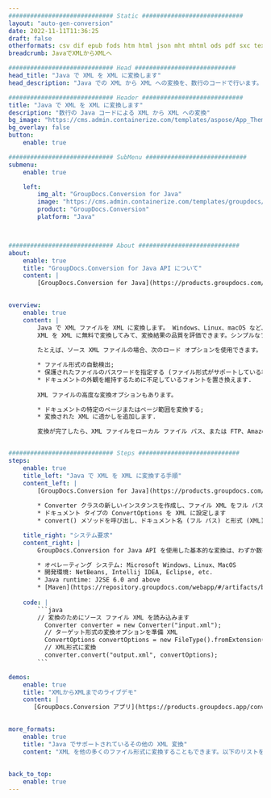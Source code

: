 ```yaml
---
############################# Static ############################
layout: "auto-gen-conversion"
date: 2022-11-11T11:36:25
draft: false
otherformats: csv dif epub fods htm html json mht mhtml ods pdf sxc tex tsv xlam xls xlsb xlsm xlsx xlt xltm xltx xml xps
breadcrumb: JavaでXMLからXMLへ

############################# Head ############################
head_title: "Java で XML を XML に変換します"
head_description: "Java での XML から XML への変換を、数行のコードで行います。 Java の GroupDocs ドキュメント変換 API を使用して、160 を超えるファイル形式を変換します"

############################# Header ############################
title: "Java で XML を XML に変換します"
description: "数行の Java コードによる XML から XML への変換"
bg_image: "https://cms.admin.containerize.com/templates/aspose/App_Themes/V3/images/bg/header1.png"
bg_overlay: false
button:
    enable: true

############################# SubMenu ############################
submenu:
    enable: true

    left:
        img_alt: "GroupDocs.Conversion for Java"
        image: "https://cms.admin.containerize.com/templates/groupdocs/images/product-logos/90x90-noborder/groupdocs-conversion-java.png"
        product: "GroupDocs.Conversion"
        platform: "Java"



############################# About ############################
about:
    enable: true
    title: "GroupDocs.Conversion for Java API について"
    content: |
        [GroupDocs.Conversion for Java](https://products.groupdocs.com/conversion/java/) は、Microsoft Office、OpenDocument、PDF、HTML、電子メール、CAD などの一般的な画像とドキュメント形式の間で変換するための高度なファイル形式変換 API です。ほんの数行のコードでさらに多くのことができます。ネイティブ API は、元のドキュメントの形式を自動的に検出し、変換されたドキュメントをカスタマイズするための多くのオプションを提供します。ドキュメントから情報を抽出する機能に加えて、デフォルトで変換結果のローカル ディスクへのキャッシュもサポートしています。ただし、Amazon S3、Dropbox、Google Drive、Windows Azure、Reddis、またはその他の適切なインターフェイスを実装することで、あらゆるタイプのキャッシュ ストレージをサポートできます。
    

overview:
    enable: true
    content: |
        Java で XML ファイルを XML に変換します。 Windows、Linux、macOS など、任意のプラットフォームで数行の Java コードを実行するだけです。
        XML を XML に無料で変換してみて、変換結果の品質を評価できます。シンプルなファイル変換スクリプトに加えて、XML ソース ファイルをロードし、XML 出力を保存するためのより洗練されたオプションを試すことができます。 
        
        たとえば、ソース XML ファイルの場合、次のロード オプションを使用できます。

        * ファイル形式の自動検出;
        * 保護されたファイルのパスワードを指定する (ファイル形式がサポートしている場合);
        * ドキュメントの外観を維持するために不足しているフォントを置き換えます.
        
        XML ファイルの高度な変換オプションもあります。

        * ドキュメントの特定のページまたはページ範囲を変換する;
        * 変換された XML に透かしを追加します.

        変換が完了したら、XML ファイルをローカル ファイル パス、または FTP、Amazon S3、Google ドライブ、Dropbox などのサード パーティのストレージに保存できます。注意してください - XML を変換するにはXML に、MS Office、Open Office、Adobe Acrobat Reader などの追加のソフトウェアをインストールする必要はありません。


############################# Steps ############################
steps:
    enable: true
    title_left: "Java で XML を XML に変換する手順"
    content_left: |
        [GroupDocs.Conversion for Java](https://products.groupdocs.com/conversion/java/) を使用すると、開発者は数行のコードで XML ファイルを XML に簡単に変換できます。
        
        * Converter クラスの新しいインスタンスを作成し、ファイル XML をフル パスでアップロードします。
        * ドキュメント タイプの ConvertOptions を XML に設定します
        * convert() メソッドを呼び出し、ドキュメント名 (フル パス) と形式 (XML) をパラメーターとして渡します。

    title_right: "システム要求"
    content_right: |
        GroupDocs.Conversion for Java API を使用した基本的な変換は、わずか数行のコードで実行できます。当社の API は、すべての主要なプラットフォームとオペレーティング システムでサポートされています。以下のコードを実行する前に、システムに次の前提条件がインストールされていることを確認してください。

        * オペレーティング システム: Microsoft Windows、Linux、MacOS
        * 開発環境: NetBeans, Intellij IDEA, Eclipse, etc.
        * Java runtime: J2SE 6.0 and above
        * [Maven](https://repository.groupdocs.com/webapp/#/artifacts/browse/tree/General/repo/com/groupdocs/groupdocs-conversion) から最新の GroupDocs.Conversion for Java を取得します
         
    code: |
        ```java    
        // 変換のためにソース ファイル XML を読み込みます
          Converter converter = new Converter("input.xml");
          // ターゲット形式の変換オプションを準備 XML
          ConvertOptions convertOptions = new FileType().fromExtension("xml").getConvertOptions();
          // XML形式に変換
          converter.convert("output.xml", convertOptions);
        ```

demos:
    enable: true
    title: "XMLからXMLまでのライブデモ"
    content: |
       [GroupDocs.Conversion アプリ](https://products.groupdocs.app/conversion/family) ウェブサイトにアクセスして、今すぐ XML から XML への変換を試してください。無料デモには次の利点があります
          

more_formats:
    enable: true
    title: "Java でサポートされているその他の XML 変換"
    content: "XML を他の多くのファイル形式に変換することもできます。以下のリストをご覧ください。"
       
       
back_to_top:
    enable: true
---
```

